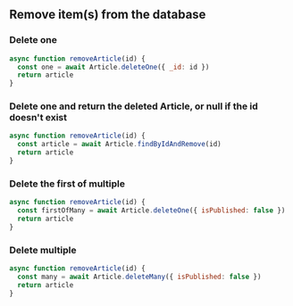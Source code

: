 ## Remove item(s) from the database

### Delete one

```js
async function removeArticle(id) {
  const one = await Article.deleteOne({ _id: id })
  return article
}
```

### Delete one and return the deleted Article, or null if the id doesn't exist

```js
async function removeArticle(id) {
  const article = await Article.findByIdAndRemove(id)
  return article
}
```

### Delete the first of multiple

```js
async function removeArticle(id) {
  const firstOfMany = await Article.deleteOne({ isPublished: false })
  return article
}
```

### Delete multiple

```js
async function removeArticle(id) {
  const many = await Article.deleteMany({ isPublished: false })
  return article
}
```